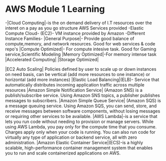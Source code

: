 # AWS Module 1 Learning #
-|Cloud Computing|-is the on demand delivery of I.T resources over the interet on a pay as you go structure
AWS Services provided 
-Elastic Compute Cloud- (EC2)- VM instance provided by Amazon
-Different Instance Families-
|General Purpose|- Provide good balance of compute,memory, and network resources. Good for web services & code repo's
|Compute Optimized|- For compute intesive task. Good for Gaming service,Scientific Modeling
|Memory Optimized|-For memory intense task
|Accelerated Computing|
|Storage Optimized|

|EC2 Auto Scaling| Policies defined by user to scale up or down instances on need basis, can be vertical (add more resources to one instance) or horizontal (add more instances)
|Elastic Load Balancing|(ELB)- Service that automatically distributes incoming application traffic across multiple resources
|Amazon Simple Notification Service| (Amazon SNS) is a publish/subscribe service. Using Amazon SNS topics, a publisher publishes messages to subscribers.
|Amazon Simple Queue Service| (Amazon SQS) is a message queuing service. Using Amazon SQS, you can send, store, and receive messages between software components, without losing messages or requiring other services to be available.
|AWS Lambda|-is a service that lets you run code without needing to provision or manage servers. While using AWS Lambda, you pay only for the compute time that you consume. Charges apply only when your code is running. You can also run code for virtually any type of application or backend service, all with zero administration. 
|Amazon Elastic Container Service|(ECS)-is a highly scalable, high-performance container management system that enables you to run and scale containerized applications on AWS. 
